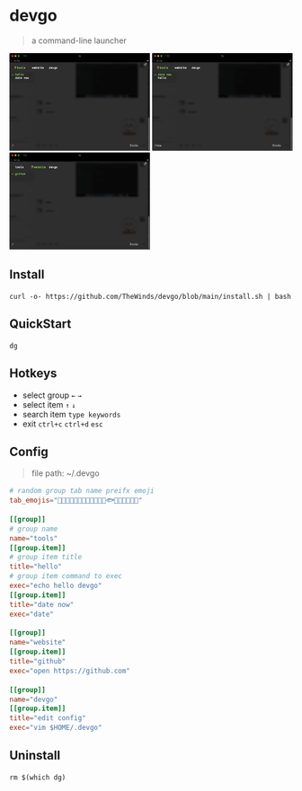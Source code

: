 # devgo
> a command-line launcher

<img src="screenshots/devgo1.png" alt="devgo" width="250"/> <img src="screenshots/devgo2.png" alt="devgo" width="250"/><img src="screenshots/devgo3.png" alt="devgo" width="250"/>

## Install

```shell script
curl -o- https://github.com/TheWinds/devgo/blob/main/install.sh | bash
```

## QuickStart
```shell script
dg
```

## Hotkeys
* select group `←` `→`
* select item  `↑` `↓`
* search item `type keywords`
* exit `ctrl+c` `ctrl+d` `esc`

## Config
> file path: ~/.devgo
```toml
# random group tab name preifx emoji
tab_emojis="🐶🐱🐭🦊🐻🐼🐮🐷🐸🐵🦉🦄🐟🐳🐖🐂💥🌈🌞"

[[group]]
# group name
name="tools"
[[group.item]]
# group item title
title="hello"
# group item command to exec
exec="echo hello devgo"
[[group.item]]
title="date now"
exec="date"

[[group]]
name="website"
[[group.item]]
title="github"
exec="open https://github.com"

[[group]]
name="devgo"
[[group.item]]
title="edit config"
exec="vim $HOME/.devgo"
```

## Uninstall
```shell script
rm $(which dg)
```